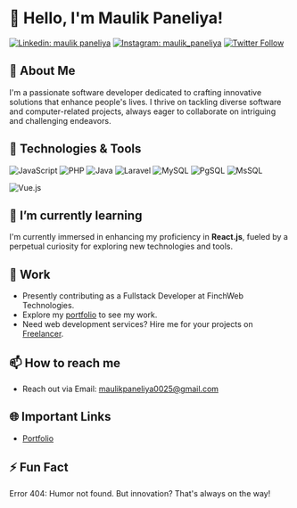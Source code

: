 # 👋 Hello, I'm Maulik Paneliya!

[![Linkedin: maulik paneliya](https://img.shields.io/badge/-Maulik%20Paneliya-blue?style=flat-square&logo=Linkedin&logoColor=white&link=https://www.linkedin.com/in/maulik-paneliya-197a7b201/)](https://www.linkedin.com/in/maulik-paneliya-197a7b201/)
[![Instagram: maulik_paneliya](https://img.shields.io/badge/%20Maulik%20Paneliya-833ab4?style=flat-square&logo=Instagram&logoColor=white&link=https://www.instagram.com/maulik.paneliya/)](https://www.instagram.com/maulik.paneliya/)
[![Twitter Follow](https://img.shields.io/twitter/follow/i_am_maulik_?label=&style=social)](https://twitter.com/i_am_maulik_)

## 🚀 About Me

I'm a passionate software developer dedicated to crafting innovative solutions that enhance people's lives. I thrive on tackling diverse software and computer-related projects, always eager to collaborate on intriguing and challenging endeavors.

## 🔧 Technologies & Tools

![JavaScript](https://img.shields.io/badge/JavaScript-Tool-yellow?style=flat-square&logo=javascript)
![PHP](https://img.shields.io/badge/PHP-Tool-purple?style=flat-square&logo=php)
![Java](https://img.shields.io/badge/Java-Tool-red?style=flat-square&logo=java)
![Laravel](https://img.shields.io/badge/Laravel-Tool-red?style=flat-square&logo=laravel)
![MySQL](https://img.shields.io/badge/MySQL-Tool-red?style=flat-square&logo=mysql)
![PgSQL](https://img.shields.io/badge/PgSQL-Tool-red?style=flat-square&logo=pgsql)
![MsSQL](https://img.shields.io/badge/MySQL-Tool-red?style=flat-square&logo=mssql)

![Vue.js](https://img.shields.io/badge/Vue.js-Tool-red?style=flat-square&logo=vue.js)

## 🌱 I’m currently learning

I'm currently immersed in enhancing my proficiency in **React.js**, fueled by a perpetual curiosity for exploring new technologies and tools.

## 💼 Work

- Presently contributing as a Fullstack Developer at FinchWeb Technologies.
- Explore my [portfolio](https://maulikpaneliya.netlify.app/) to see my work.
- Need web development services? Hire me for your projects on [Freelancer](https://www.freelancer.com/u/maulik0026).


## 📫 How to reach me

- Reach out via Email: maulikpaneliya0025@gmail.com

## 🌐 Important Links

- [Portfolio](https://maulikpaneliya.netlify.app/)

## ⚡ Fun Fact

Error 404: Humor not found. But innovation? That's always on the way!
